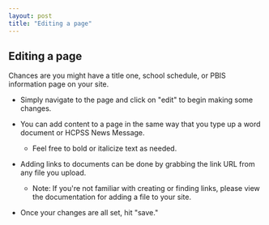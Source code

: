 ```yaml
---
layout: post
title: "Editing a page"
---
```


## Editing a page

Chances are you might have a title one, school schedule, or PBIS information page on your site. 

- Simply navigate to the page and click on "edit" to begin making some changes.

- You can add content to a page in the same way that you type up a word document or HCPSS News Message.
  - Feel free to bold or italicize text as needed. 

- Adding links to documents can be done by grabbing the link URL from any file you upload. 
  - Note: If you're not familiar with creating or finding links, please view the documentation for adding a file to your site. 

- Once your changes are all set, hit "save."